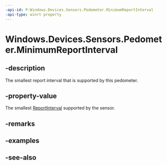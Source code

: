 ----api-id: P:Windows.Devices.Sensors.Pedometer.MinimumReportInterval
-api-type: winrt property
---<!-- Property syntaxpublic uint MinimumReportInterval { get; }--># Windows.Devices.Sensors.Pedometer.MinimumReportInterval## -descriptionThe smallest report interval that is supported by this pedometer.## -property-valueThe smallest [ReportInterval](pedometer_reportinterval.md) supported by the sensor.## -remarks## -examples## -see-also